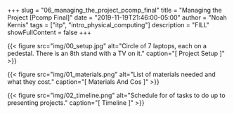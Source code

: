+++
slug = "06_managing_the_project_pcomp_final"
title = "Managing the Project [Pcomp Final]"
date = "2019-11-19T21:46:00-05:00"
author = "Noah Kernis"
tags = ["itp", "intro_physical_computing"]
description = "FILL"
showFullContent = false
+++

{{< figure src="img/00_setup.jpg" alt="Circle of 7 laptops, each on a pedestal. There is an 8th stand with a TV on it." caption="[ Project Setup ]" >}}

{{< figure src="img/01_materials.png" alt="List of materials needed and what they cost." caption="[ Materials And Cos ]" >}}

{{< figure src="img/02_timeline.png" alt="Schedule for of tasks to do up to presenting projects." caption="[ Timeline ]" >}}